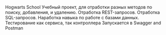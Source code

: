 Hogwarts School
Учебный проект, для отработки разных методов по поиску, добавления, и удалению.
Отработка REST-запросов.
Отработка SQL-запросов.
Наработка навыка по работе с базами данных.
Тестирование как сервиса, так контроллера
Запускается в Swagger and Postman

